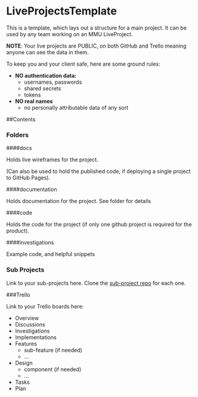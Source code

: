 # LiveProjectsTemplate
This is a template, which lays out a structure for a main project. It can be used by any team working on an MMU LiveProject.

**NOTE**: Your live projects are PUBLIC, on both GitHub and Trello meaning anyone can see the data in them. 

To keep you and your client safe, here are some ground rules:

* **NO authentication data:** 
  * usernames, passwords
  * shared secrets
  * tokens
* **NO real names** 
  * no personally attributable data of any sort

##Contents

### Folders

####docs

Holds live wireframes for the project. 

(Can also be used to hold the published code, if deploying a single project to GitHub Pages).

####documentation

Holds documentation for the project. See folder for details

####code

Holds the code for the project (if only one github project is required for the product).

####investigations

Example code, and helpful snippets

### Sub Projects

Link to your sub-projects here. Clone the [sub-project repo](https://github.com/CMDT/LiveProjectsSubProject) for each one.

###Trello

Link to your Trello boards here:

* Overview
* Discussions
* Investigations
* Implementations
* Features
  * sub-feature (if needed)
  * ...
* Design
  * component (if needed)
  * ...
* Tasks
* Plan

